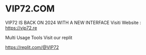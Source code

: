 # VIP72.COM
VIP72 IS BACK ON 2024 WITH A NEW INTERFACE 
Visiti Website : https://vip72.re


Multi Usage Tools Visit our replit 

https://replit.com/@VIP72
